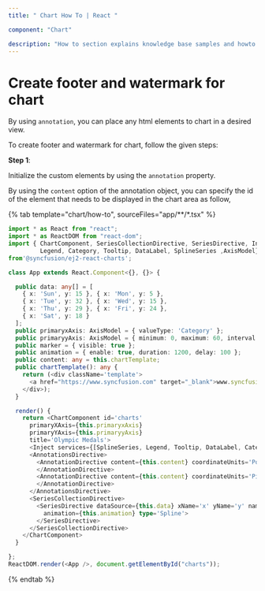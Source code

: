 ```yaml
---
title: " Chart How To | React "

component: "Chart"

description: "How to section explains knowledge base samples and howto access different types properties and events of the chart."
---
```


# Create footer and watermark for chart

By using `annotation`, you can place any html elements to chart in a desired view.

To create footer and watermark for chart, follow the given steps:

**Step 1**:

Initialize the custom elements by using the `annotation` property.

By using the `content` option of the annotation object, you can specify the id of the element that needs to
be displayed in the chart area as follow,

{% tab template="chart/how-to", sourceFiles="app/**/*.tsx" %}

```typescript
import * as React from "react";
import * as ReactDOM from "react-dom";
import { ChartComponent, SeriesCollectionDirective, SeriesDirective, Inject, ChartAnnotation, AnnotationsDirective, AnnotationDirective,
         Legend, Category, Tooltip, DataLabel, SplineSeries ,AxisModel}
from'@syncfusion/ej2-react-charts';

class App extends React.Component<{}, {}> {

  public data: any[] = [
    { x: 'Sun', y: 15 }, { x: 'Mon', y: 5 },
    { x: 'Tue', y: 32 }, { x: 'Wed', y: 15 },
    { x: 'Thu', y: 29 }, { x: 'Fri', y: 24 },
    { x: 'Sat', y: 18 }
  ];
  public primaryxAxis: AxisModel = { valueType: 'Category' };
  public primaryyAxis: AxisModel = { minimum: 0, maximum: 60, interval: 20 };
  public marker = { visible: true };
  public animation = { enable: true, duration: 1200, delay: 100 };
  public content: any = this.chartTemplate;
  public chartTemplate(): any {
    return (<div className='template'>
      <a href="https://www.syncfusion.com" target="_blank">www.syncfusion.com</a>
    </div>);
  }

  render() {
    return <ChartComponent id='charts'
      primaryXAxis={this.primaryxAxis}
      primaryYAxis={this.primaryyAxis}
      title='Olympic Medals'>
      <Inject services={[SplineSeries, Legend, Tooltip, DataLabel, Category, ChartAnnotation]} />
      <AnnotationsDirective>
        <AnnotationDirective content={this.content} coordinateUnits='Point' x='Wed' y={20}>
        </AnnotationDirective>
        <AnnotationDirective content={this.content} coordinateUnits='Pixel' x={440} y={600}>
        </AnnotationDirective>
      </AnnotationsDirective>
      <SeriesCollectionDirective>
        <SeriesDirective dataSource={this.data} xName='x' yName='y' name='Max Temp' marker={this.marker}
          animation={this.animation} type='Spline'>
        </SeriesDirective>
      </SeriesCollectionDirective>
    </ChartComponent>
  }

};
ReactDOM.render(<App />, document.getElementById("charts"));
```

{% endtab %}